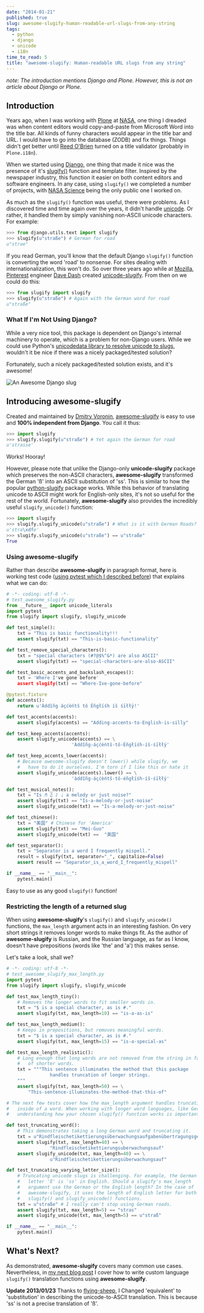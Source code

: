 ```yaml
---
date: "2014-01-21"
published: true
slug: awesome-slugify-human-readable-url-slugs-from-any-string
tags:
  - python
  - django
  - unicode
  - i18n
time_to_read: 5
title: "awesome-slugify: Human-readable URL slugs from any string"
---
```


_note: The introduction mentions Django and Plone. However, this is not
an article about Django or Plone._

## Introduction

Years ago, when I was working with [Plone](https://plone.org) at
[NASA](https://nasa.gov), one thing I dreaded was when content editors
would copy-and-paste from Microsoft Word into the title bar. All kinds
of funny characters would appear in the title bar and URL. I would have
to go into the database (ZODB) and fix things. Things didn't get better
until [Reed O'Brien](https://github.com/reedobrien) turned on a title
validator (probably in `Plone.i18n`).

When we started using [Django](https://www.djangoproject.com), one thing
that made it nice was the presence of it's
[slugify()](https://docs.djangoproject.com/en/dev/ref/utils/#module-django.utils.text)
function and template filter. Inspired by the newspaper industry, this
function it easier on both content editors and software engineers. In
any case, using `slugify()` we completed a number of projects, with
[NASA Science](https://science.nasa.gov/) being the only public one I
worked on.

As much as the `slugify()` function was useful, there were problems. As
I discovered time and time again over the years, it didn't handle
[unicode](https://en.wikipedia.org/wiki/Unicode). Or rather, it handled
them by simply vanishing non-ASCII unicode characters. For example:

```python
>>> from django.utils.text import slugify
>>> slugify(u"straße") # German for road
u"strae"
```

If you read German, you'll know that the default Django `slugify()`
function is converting the word 'road' to nonsense. For sites dealing
with internationalization, this won't do. So over three years ago while
at [Mozilla](https://www.mozilla.org/), [Pinterest](https://pinterest.com)
engineer [Dave Dash](https://twitter.com/davedash) created
[unicode-slugify](https://pypi.python.org/pypi/unicode-slugify). From
then on we could do this:

```python
>>> from slugify import slugify
>>> slugify(u"straße") # Again with the German word for road
u"straße"
```

### What If I'm Not Using Django?

While a very nice tool, this package is dependent on Django's internal
machinery to operate, which is a problem for non-Django users. While we
could use Python's [unicodedata library to resolve unicode to
slugs](https://flask.pocoo.org/snippets/5/), wouldn't it be nice if
there was a nicely packaged/tested solution?

Fortunately, such a nicely packaged/tested solution exists, and it's
awesome!

![An Awesome Django slug](/public/images/awesome_slugify_django.jpg)

## Introducing awesome-slugify

Created and maintained by [Dmitry Voronin](https://github.com/dimka665),
[awesome-slugify](https://pypi.python.org/pypi/awesome-slugify) is easy
to use and **100% independent from Django**. You call it thus:

```python
>>> import slugify
>>> slugify.slugify(u"straße") # Yet again the German for road
u'strasse'
```

Works! Hooray!

However, please note that unlike the Django-only **unicode-slugify**
package which preserves the non-ASCII characters, **awesome-slugify**
transformed the German 'ß' into an ASCII substitution of 'ss'. This
is similar to how the popular
[python-slugify](https://pypi.python.org/pypi/python-slugify) package
works. While this behavior of translating unicode to ASCII might work
for English-only sites, it's not so useful for the rest of the world.
Fortunately, **awesome-slugify** also provides the incredibly useful
`slugify_unicode()` function:

```python
>>> import slugify
>>> slugify.slugify_unicode(u"straße") # What is it with German Roads?
u'stra\xdfe'
>>> slugify.slugify_unicode(u"straße") == u"straße"
True
```

### Using awesome-slugify

Rather than describe **awesome-slugify** in paragraph format, here is
working test code ([using pytest which I described
before](/pytest-no-boilerplate-testing.html)) that
explains what we can do:

```python
# -*- coding: utf-8 -*-
# test_awesome_slugify.py
from __future__ import unicode_literals
import pytest
from slugify import slugify, slugify_unicode

def test_simple():
    txt = "This is basic functionality!!!    "
    assert slugify(txt) == "This-is-basic-functionality"

def test_remove_special_characters():
    txt = "special characters (#?@$%^&*) are also ASCII"
    assert slugify(txt) == "special-characters-are-also-ASCII"

def test_basic_accents_and_backslash_escapes():
    txt = 'Where I've gone before'
    assert slugify(txt) == "Where-Ive-gone-before"

@pytest.fixture
def accents():
    return u'Àddîñg áçćèńtš tô Éñgłïśh íš śīłłÿ!'

def test_accents(accents):
    assert slugify(accents) == "Adding-accents-to-English-is-silly"

def test_keep_accents(accents):
    assert slugify_unicode(accents) == \
                        'Àddîñg-áçćèńtš-tô-Éñgłïśh-íš-śīłłÿ'

def test_keep_accents_lower(accents):
    # Because awesome-slugify doesn't lower() while slugify, we
    #   have to do it ourselves. I'm torn if I like this or hate it
    assert slugify_unicode(accents).lower() == \
                        'àddîñg-áçćèńtš-tô-éñgłïśh-íš-śīłłÿ'

def test_musical_notes():
    txt = "Is ♬ ♫ ♪ ♩ a melody or just noise?"
    assert slugify(txt) == "Is-a-melody-or-just-noise"
    assert slugify_unicode(txt) == "Is-a-melody-or-just-noise"

def test_chinese():
    txt = "美国" # Chinese for 'America'
    assert slugify(txt) == "Mei-Guo"
    assert slugify_unicode(txt) ==  "美国"

def test_separator():
    txt = "Separator is a word I frequently mispell."
    result = slugify(txt, separator="_", capitalize=False)
    assert result == "Separator_is_a_word_I_frequently_mispell"

if __name__ == "__main__":
    pytest.main()
```

Easy to use as any good `slugify()` function!

### Restricting the length of a returned slug

When using **awesome-slugify**'s `slugify()` and `slugify_unicode()`
functions, the `max_length` argument acts in an interesting fashion. On
very short strings it removes longer words to make things fit. As the
author of **awesome-slugify** is Russian, and the Russian language, as
far as I know, doesn't have prepositions (words like 'the' and 'a')
this makes sense.

Let's take a look, shall we?

```python
# -*- coding: utf-8 -*-
# test_awesome_slugify_max_length.py
import pytest
from slugify import slugify, slugify_unicode

def test_max_length_tiny():
    # Removes the longer words to fit smaller words in.
    txt = "$ is a special character, as is #."
    assert slugify(txt, max_length=10) == "is-a-as-is"

def test_max_length_medium():
    # Keeps in prepositions, but removes meaningful words.
    txt = "$ is a special character, as is #."
    assert slugify(txt, max_length=15) == "is-a-special-as"

def test_max_length_realistic():
    # Long enough that long words are not removed from the string in favor
    #   of shorter words.
    txt = """This sentence illuminates the method that this package
                handles truncation of longer strings.
    """
    assert slugify(txt, max_length=50) == \
        "This-sentence-illuminates-the-method-that-this-of"

# The next few tests cover how the max_length argument handles truncation
#   inside of a word. When working with longer word languages, like German,
#   understanding how your chosen slugify() function works is important.

def test_truncating_word():
    # This demonstrates taking a long German word and truncating it.
    txt = u"Rindfleischetikettierungsüberwachungsaufgabenübertragungsgesetz"
    assert slugify(txt, max_length=40) == \
                "Rindfleischetikettierungsuberwachungsauf"
    assert slugify_unicode(txt, max_length=40) == \
                u"Rindfleischetikettierungsüberwachungsauf"

def test_truncating_varying_letter_size():
    # Truncating unicode slugs is challenging. For example, the German
    #   letter 'ß' is 'ss' in English. Should a slugify's max_length
    #   argument use the German or the English length? In the case of
    #   awesome-slugify, it uses the length of English letter for both the
    #   slugify() and slugify_unicode() functions.
    txt = u"straße" # I really can't stop using German roads.
    assert slugify(txt, max_length=5) == "stras"
    assert slugify_unicode(txt, max_length=5) == u"straß"

if __name__ == "__main__":
    pytest.main()
```

## What's Next?

As demonstrated, **awesome-slugify** covers many common use cases.
Nevertheless, in [my next blog
post](/awesome-slugify-human-readable-url-slugs-from-any-string-2.html)
I cover how to write custom language `slugify()` translation functions
using **awesome-slugify**.

**Update 2013/01/23** Thanks to
[flying-sheep](https://www.reddit.com/user/flying-sheep), I Changed
'equivalent' to 'substitution' in describing the unicode-to-ASCII
translation. This is because 'ss' is not a precise translation of
'ß'.
